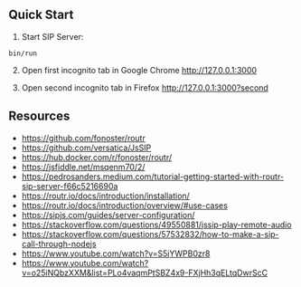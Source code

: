 ## Quick Start

1. Start SIP Server:

```shell
bin/run
```

2. Open first incognito tab in Google Chrome http://127.0.0.1:3000

3. Open second incognito tab in Firefox http://127.0.0.1:3000?second

## Resources

* https://github.com/fonoster/routr
* https://github.com/versatica/JsSIP
* https://hub.docker.com/r/fonoster/routr/
* https://jsfiddle.net/msqenm70/2/
* https://pedrosanders.medium.com/tutorial-getting-started-with-routr-sip-server-f66c5216690a
* https://routr.io/docs/introduction/installation/
* https://routr.io/docs/introduction/overview/#use-cases
* https://sipjs.com/guides/server-configuration/
* https://stackoverflow.com/questions/49550881/jssip-play-remote-audio
* https://stackoverflow.com/questions/57532832/how-to-make-a-sip-call-through-nodejs
* https://www.youtube.com/watch?v=S5jYWPB0zr8
* https://www.youtube.com/watch?v=o25iNQbzXXM&list=PLo4vaqmPtSBZ4x9-FXjHh3qELtqDwrScC
